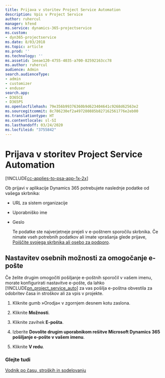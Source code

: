```yaml
---
title: Prijava v storitev Project Service Automation
description: Vpis v Project Service
author: ruhercul
manager: kfend
ms.service: dynamics-365-projectservice
ms.custom:
- dyn365-projectservice
ms.date: 8/03/2018
ms.topic: article
ms.prod: ''
ms.technology: ''
ms.assetid: 1eeae120-4755-4035-a700-82592163cc78
ms.author: ruhercul
audience: Admin
search.audienceType:
- admin
- customizer
- enduser
search.app:
- D365CE
- D365PS
ms.openlocfilehash: 79e356b99376360b9d623404641c9268d62563e2
ms.sourcegitcommit: 8c786230ef2a497280885b827162561776e2eb00
ms.translationtype: HT
ms.contentlocale: sl-SI
ms.lasthandoff: 03/24/2020
ms.locfileid: "3755842"
---
```

# <a name="sign-in-to-project-service-automation"></a>Prijava v storitev Project Service Automation

[!INCLUDE[cc-applies-to-psa-app-1x-2x](../includes/cc-applies-to-psa-app-1x-2x.md)]

Ob prijavi v aplikacije Dynamics 365 potrebujete naslednje podatke od vašega skrbnika:  
  
- URL za sistem organizacije  
  
- Uporabniško ime  
  
- Geslo  
  
  Te podatke ste najverjetneje prejeli v e-poštnem sporočilu skrbnika. Če nimate vseh potrebnih podatkov ali imate vprašanja glede prijave, [Poiščite svojega skrbnika ali osebo za podporo](../basics/find-administrator-support.md).  
  
## <a name="set-your-personal-options-to-allow-email"></a>Nastavitev osebnih možnosti za omogočanje e-pošte  
 Če želite drugim omogočiti pošiljanje e-poštnih sporočil v vašem imenu, morate konfigurirati nastavitve e-pošte, da lahko [!INCLUDE[pn_project_service_auto](../includes/pn-project-service-auto.md)] za vas pošilja e-poštna obvestila za odobritev časa in stroškov ali za vpis v projekte.  
  
1.  Kliknite gumb »Orodja« v zgornjem desnem kotu zaslona.  
  
2.  Kliknite **Možnosti**.  
  
3.  Kliknite zavihek **E-pošta**.  
  
4.  Izberite **Dovolite drugim uporabnikom rešitve Microsoft Dynamics 365 pošiljanje e-pošte v vašem imenu**.  
  
5.  Kliknite **V redu**.  
  
### <a name="see-also"></a>Glejte tudi  
 [Vodnik po času, stroških in sodelovanju](../project-service/time-expense-collaboration-guide.md)
